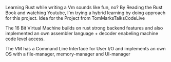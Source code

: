Learning Rust while writing a Vm sounds like fun, no?
By Reading the Rust Book and watching Youtube, I'm trying a hybrid learning by doing approach for this project.
Idea for the Project from TomMarksTalksCodeLive

The 16 Bit Virtual Machine builds on rust strong backend features and also implemented an own assembler language + decoder enabeling machine code level access.

The VM has a Command Line Interface for User I/O and implements an own OS with a file-manager, memory-manager and UI-manager
